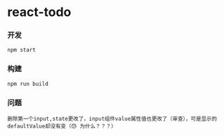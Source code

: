 # react-todo

### 开发

	npm start

### 构建
	
	npm run build

### 问题

	删除第一个input,state更改了，input组件value属性值也更改了（审查），可是显示的defaultValue却没有变（😓 为什么？？？）